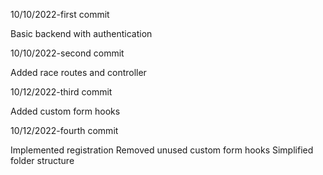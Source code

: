 10/10/2022-first commit

Basic backend with authentication

10/10/2022-second commit

Added race routes and controller

10/12/2022-third commit

Added custom form hooks

10/12/2022-fourth commit

Implemented registration
Removed unused custom form hooks
Simplified folder structure
